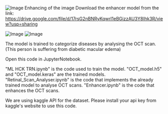 ![Image](https://github.com/user-attachments/assets/99bc0003-7d3d-4774-b08e-d020aea107a6)
Enhancing of the image
Download the enhancer model from the link:
    https://drive.google.com/file/d/17rsG2nBNRyKqwrI1eBGizzAU3Y8Ihk3R/view?usp=sharing

![Image](https://github.com/user-attachments/assets/6bfa71e5-9e53-4257-94b7-c44302ea309a)
![Image](https://github.com/user-attachments/assets/459153e8-6645-4825-8ddd-50829b414fef)

The model is trained to categorize diseases by analysing the OCT scan.
(This person is suffering from diabetic macular edema)

Open this code in JupyterNotebook.

"ML HCK TRN.ipynb" is the code used to train the model.
"OCT_model.h5" and "OCT_model.keras" are the trained models.
"Retinal_Scan_Analyser.ipynb" is the code that implements the already trained model to analyse OCT scans.
"Enhancer.ipynb" is the code that enhances the OCT scans.


We are using kaggle API for the dataset. Please install your api key from kaggle's website to use this code.

